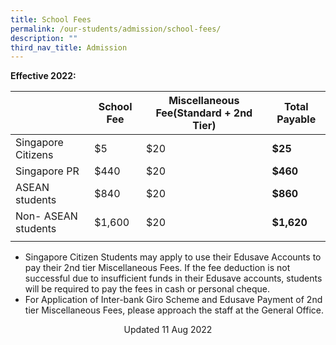 ```yaml
---
title: School Fees
permalink: /our-students/admission/school-fees/
description: ""
third_nav_title: Admission
---
```


**Effective 2022:**  

| |School Fee | Miscellaneous Fee(Standard + 2nd Tier) | Total Payable |
|---|---|---|---|
| Singapore Citizens | $5 | $20 | **$25** |
| Singapore PR | $440 | $20 | **$460** |
| ASEAN students | $840 | $20 | **$860** |
| Non- ASEAN students | $1,600 | $20 | **$1,620** |
| | | | |

* Singapore Citizen Students may apply to use their Edusave Accounts to pay their 2nd tier Miscellaneous Fees. If the fee deduction is not successful due to insufficient funds in their Edusave accounts, students will be required to pay the fees in cash or personal cheque.
* For Application of Inter-bank Giro Scheme and Edusave Payment of 2nd tier Miscellaneous Fees, please approach the staff at the General Office.

<center> Updated 11 Aug 2022 </center>